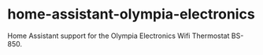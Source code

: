 # home-assistant-olympia-electronics
Home Assistant support for the Olympia Electronics Wifi Thermostat BS-850.
